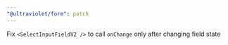 ```yaml
---
"@ultraviolet/form": patch
---
```


Fix `<SelectInputFieldV2 />` to call `onChange` only after changing field state
